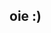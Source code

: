 ## oie :)

<!--
**beatrizprego-create/beatrizprego-create** is a ✨ _special_ ✨ repository because its `README.md` (this file) appears on your GitHub profile

## Desenvolvimento de jogos

